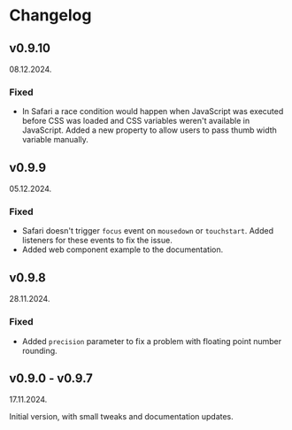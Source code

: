 # Changelog

## v0.9.10

08.12.2024.

### Fixed

- In Safari a race condition would happen when JavaScript was executed before CSS was loaded and CSS variables weren't available in JavaScript. Added a new property to allow users to pass thumb width variable manually.

## v0.9.9

05.12.2024.

### Fixed

- Safari doesn't trigger `focus` event on `mousedown` or `touchstart`. Added listeners for these events to fix the issue.
- Added web component example to the documentation.

## v0.9.8

28.11.2024.

### Fixed

- Added `precision` parameter to fix a problem with floating point number rounding.

## v0.9.0 - v0.9.7

17.11.2024.

Initial version, with small tweaks and documentation updates.
